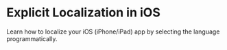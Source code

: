 # Explicit Localization in iOS
Learn how to localize your iOS (iPhone/iPad) app by selecting the language programmatically.
